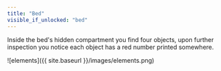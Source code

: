 ```yaml
---
title: "Bed"
visible_if_unlocked: "bed"
---
```


Inside the bed's hidden compartment you find four objects, upon further inspection you notice each object has a red number printed somewhere. 

![elements]({{ site.baseurl }}/images/elements.png)